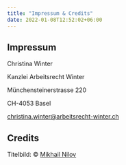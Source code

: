 ```yaml
---
title: "Impressum & Credits"
date: 2022-01-08T12:52:02+06:00
---
```

## Impressum
Christina Winter

Kanzlei Arbeitsrecht Winter

Münchensteinerstrasse 220

CH-4053 Basel

christina.winter@arbeitsrecht-winter.ch

## Credits

Titelbild: © [Mikhail Nilov](https://www.pexels.com/photo/a-person-holding-a-black-pen-7731402/)

